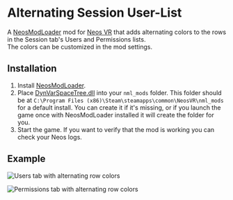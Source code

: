 Alternating Session User-List
=============================

A [NeosModLoader](https://github.com/zkxs/NeosModLoader) mod for [Neos VR](https://neos.com/) that adds alternating colors to the rows in the Session tab's Users and Permissions lists.  
The colors can be customized in the mod settings.

## Installation
1. Install [NeosModLoader](https://github.com/zkxs/NeosModLoader).
2. Place [DynVarSpaceTree.dll](https://github.com/Banane9/NeosDynVarSpaceTree/releases/latest/download/DynVarSpaceTree.dll) into your `nml_mods` folder. This folder should be at `C:\Program Files (x86)\Steam\steamapps\common\NeosVR\nml_mods` for a default install. You can create it if it's missing, or if you launch the game once with NeosModLoader installed it will create the folder for you.
3. Start the game. If you want to verify that the mod is working you can check your Neos logs.

## Example

![Users tab with alternating row colors](https://media.discordapp.net/attachments/1108351167991402506/1108457201569374218/image.png?width=1248&height=676)

![Permissions tab with alternating row colors](https://media.discordapp.net/attachments/1108351167991402506/1108457202223689779/image.png?width=1248&height=676)
